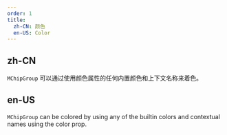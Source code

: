 ```yaml
---
order: 1
title:
  zh-CN: 颜色
  en-US: Color
---
```


## zh-CN

`MChipGroup` 可以通过使用颜色属性的任何内置颜色和上下文名称来着色。

## en-US

`MChipGroup` can be colored by using any of the builtin colors and contextual names using the color prop.

